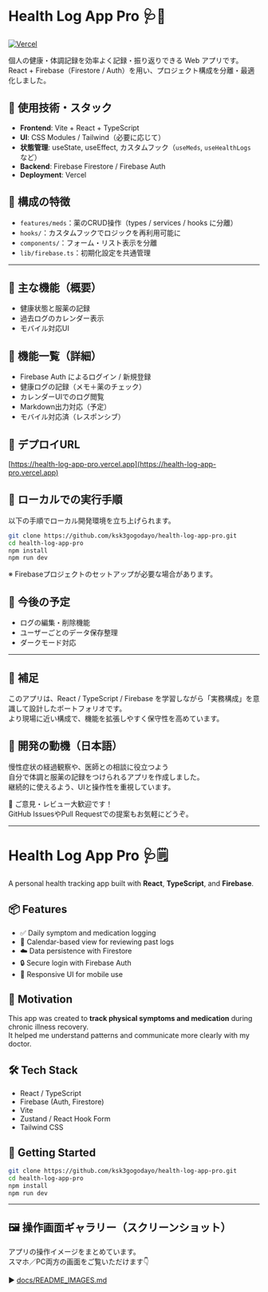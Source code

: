 # Health Log App Pro 🩺🌸

[![Vercel](https://vercelbadge.vercel.app/api/ksk3gogodayo/health-log-app-pro)](https://health-log-app-pro.vercel.app)

個人の健康・体調記録を効率よく記録・振り返りできる Web アプリです。  
React + Firebase（Firestore / Auth）を用い、プロジェクト構成を分離・最適化しました。

## 🔧 使用技術・スタック

- **Frontend**: Vite + React + TypeScript
- **UI**: CSS Modules / Tailwind（必要に応じて）
- **状態管理**: useState, useEffect, カスタムフック（`useMeds`, `useHealthLogs` など）
- **Backend**: Firebase Firestore / Firebase Auth
- **Deployment**: Vercel

## 📁 構成の特徴

- `features/meds`：薬のCRUD操作（types / services / hooks に分離）
- `hooks/`：カスタムフックでロジックを再利用可能に
- `components/`：フォーム・リスト表示を分離
- `lib/firebase.ts`：初期化設定を共通管理

---

## 📝 主な機能（概要）

- 健康状態と服薬の記録
- 過去ログのカレンダー表示
- モバイル対応UI

## 🚀 機能一覧（詳細）

- Firebase Auth によるログイン / 新規登録
- 健康ログの記録（メモ＋薬のチェック）
- カレンダーUIでのログ閲覧
- Markdown出力対応（予定）
- モバイル対応済（レスポンシブ）

## 🔗 デプロイURL

[https://health-log-app-pro.vercel.app](https://health-log-app-pro.vercel.app)

## 🚀 ローカルでの実行手順

以下の手順でローカル開発環境を立ち上げられます。

```bash
git clone https://github.com/ksk3gogodayo/health-log-app-pro.git
cd health-log-app-pro
npm install
npm run dev
```

※ Firebaseプロジェクトのセットアップが必要な場合があります。

## 📌 今後の予定

- ログの編集・削除機能
- ユーザーごとのデータ保存整理
- ダークモード対応

---

## 🙌 補足

このアプリは、React / TypeScript / Firebase を学習しながら「実務構成」を意識して設計したポートフォリオです。  
より現場に近い構成で、機能を拡張しやすく保守性を高めています。

## 🎯 開発の動機（日本語）

慢性症状の経過観察や、医師との相談に役立つよう  
自分で体調と服薬の記録をつけられるアプリを作成しました。  
継続的に使えるよう、UIと操作性を重視しています。

📣 ご意見・レビュー大歓迎です！  
GitHub IssuesやPull Requestでの提案もお気軽にどうぞ。

---

# Health Log App Pro 🩺🗒️

A personal health tracking app built with **React**, **TypeScript**, and **Firebase**.

## 📦 Features

- ✅ Daily symptom and medication logging  
- 📅 Calendar-based view for reviewing past logs  
- ☁️ Data persistence with Firestore  
- 🔒 Secure login with Firebase Auth  
- 📱 Responsive UI for mobile use
  
## 🧠 Motivation

This app was created to **track physical symptoms and medication** during chronic illness recovery.  
It helped me understand patterns and communicate more clearly with my doctor.

## 🛠️ Tech Stack

- React / TypeScript  
- Firebase (Auth, Firestore)  
- Vite  
- Zustand / React Hook Form  
- Tailwind CSS  

## 🚀 Getting Started

```bash
git clone https://github.com/ksk3gogodayo/health-log-app-pro.git
cd health-log-app-pro
npm install
npm run dev
```

---

## 🖼 操作画面ギャラリー（スクリーンショット）

アプリの操作イメージをまとめています。  
スマホ／PC両方の画面をご覧いただけます👇

▶️ [docs/README_IMAGES.md](./docs/README_IMAGES.md)
